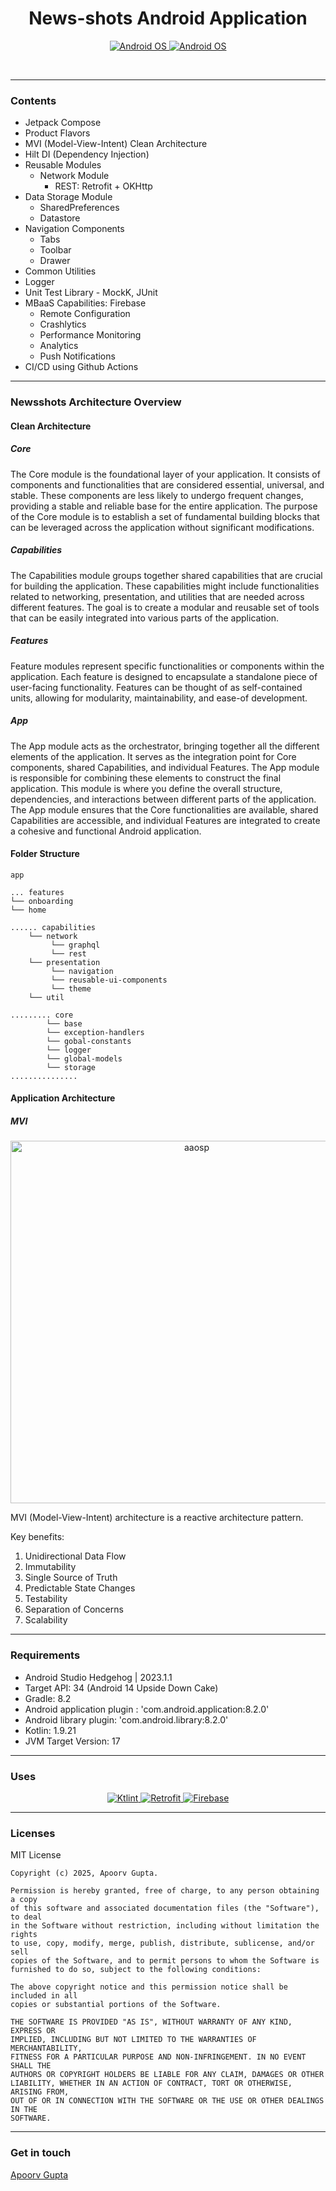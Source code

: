 <h1 align="center">News-shots Android Application</h1>
<p align="center">
<a href="#">
<img alt="Android OS" src="https://img.shields.io/badge/OS-Android-3DDC84?style=flat-square&logo=android">
</a>
<a href="#">
<img alt="Android OS" src="https://flat.badgen.net/badge/Language/Kotlin?icon=https://raw.githubusercontent.com/binaryshrey/Awesome-Android-Open-Source-Projects/master/assets/Kotlin_Logo_icon_white.svg&color=f18e33">
</a>
</p>
<br>

----
### Contents ###
- Jetpack Compose
- Product Flavors
- MVI (Model-View-Intent) Clean Architecture
- Hilt DI (Dependency Injection)
- Reusable Modules
    - Network Module
        - REST: Retrofit + OKHttp
- Data Storage Module
    - SharedPreferences
    - Datastore
- Navigation Components
    - Tabs
    - Toolbar
    - Drawer
- Common Utilities
- Logger
- Unit Test Library - MockK, JUnit
- MBaaS Capabilities: Firebase
    - Remote Configuration
    - Crashlytics
    - Performance Monitoring
    - Analytics
    - Push Notifications
- CI/CD using Github Actions

----
### Newsshots Architecture Overview ###

#### Clean Architecture ####
##### Core #####
The Core module is the foundational layer of your application. It consists of components and functionalities that are considered essential, universal, and stable. These components are less likely to undergo frequent changes, providing a stable and reliable base for the entire application. The purpose of the Core module is to establish a set of fundamental building blocks that can be leveraged across the application without significant modifications.

##### Capabilities #####
The Capabilities module groups together shared capabilities that are crucial for building the application. These capabilities might include functionalities related to networking, presentation, and utilities that are needed across different features. The goal is to create a modular and reusable set of tools that can be easily integrated into various parts of the application.

##### Features #####
Feature modules represent specific functionalities or components within the application. Each feature is designed to encapsulate a standalone piece of user-facing functionality. Features can be thought of as self-contained units, allowing for modularity, maintainability, and ease-of development.

##### App #####
The App module acts as the orchestrator, bringing together all the different elements of the application. It serves as the integration point for Core components, shared Capabilities, and individual Features. The App module is responsible for combining these elements to construct the final application. This module is where you define the overall structure, dependencies, and interactions between different parts of the application. The App module ensures that the Core functionalities are available, shared Capabilities are accessible, and individual Features are integrated to create a cohesive and functional Android application.

#### Folder Structure ####

```
app

... features
└── onboarding
└── home

...... capabilities
    └── network
         └── graphql
         └── rest
    └── presentation
         └── navigation
         └── reusable-ui-components
         └── theme
    └── util
    
......... core
        └── base
        └── exception-handlers
        └── gobal-constants
        └── logger
        └── global-models
        └── storage
...............
```

#### Application Architecture ####
##### MVI #####

<p align="center">
<img width="580px" src="https://blog.mindorks.com/images/mvi_cyclic-49d9f8c2d3fe26b7.png" alt="aaosp"></img></p>

MVI (Model-View-Intent) architecture is a reactive architecture pattern.

Key benefits:
1. Unidirectional Data Flow
2. Immutability
3. Single Source of Truth
4. Predictable State Changes
5. Testability
6. Separation of Concerns
7. Scalability

----
### Requirements ###
- Android Studio Hedgehog | 2023.1.1
- Target API: 34 (Android 14 Upside Down Cake)
- Gradle: 8.2
- Android application plugin : 'com.android.application:8.2.0'
- Android library plugin: 'com.android.library:8.2.0'
- Kotlin: 1.9.21
- JVM Target Version: 17

----
### Uses ###

<p align="center">
<a href="#">
<img alt="Ktlint" src="https://img.shields.io/badge/ktlint%20code--style-%E2%9D%A4-FF4081">
</a>
<a href="#">
<img alt="Retrofit" src="https://flat.badgen.net/badge/Networking/Retrofit">
</a>
<a href="#">
<img alt="Firebase" src="https://img.shields.io/badge/Google-Firebase-yellow">
</a>
</p>

----
### Licenses ###
MIT License

```
Copyright (c) 2025, Apoorv Gupta.

Permission is hereby granted, free of charge, to any person obtaining a copy
of this software and associated documentation files (the "Software"), to deal
in the Software without restriction, including without limitation the rights
to use, copy, modify, merge, publish, distribute, sublicense, and/or sell
copies of the Software, and to permit persons to whom the Software is
furnished to do so, subject to the following conditions:

The above copyright notice and this permission notice shall be included in all
copies or substantial portions of the Software.

THE SOFTWARE IS PROVIDED "AS IS", WITHOUT WARRANTY OF ANY KIND, EXPRESS OR
IMPLIED, INCLUDING BUT NOT LIMITED TO THE WARRANTIES OF MERCHANTABILITY,
FITNESS FOR A PARTICULAR PURPOSE AND NON-INFRINGEMENT. IN NO EVENT SHALL THE
AUTHORS OR COPYRIGHT HOLDERS BE LIABLE FOR ANY CLAIM, DAMAGES OR OTHER
LIABILITY, WHETHER IN AN ACTION OF CONTRACT, TORT OR OTHERWISE, ARISING FROM,
OUT OF OR IN CONNECTION WITH THE SOFTWARE OR THE USE OR OTHER DEALINGS IN THE
SOFTWARE.
```

----
### Get in touch ###

[Apoorv Gupta](mailto:apurvagupta45@gmail.com)

